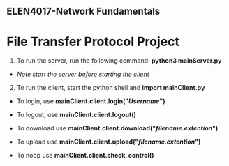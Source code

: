 ## ELEN4017-Network Fundamentals
# File Transfer Protocol Project

1. To run the server, run the following command: __python3 mainServer.py__
  * _Note start the server before starting the client_

2. To run the client, start the python shell and __import mainClient.py__
  * To login, use __mainClient.client.login("_Username_")__

  * To logout, use __mainClient.client.logout()__

  * To download use __mainClient.client.download("_filename.extention_")__

  * To upload use __mainClient.client.upload("_filename.extention_")__

  * To noop use __mainClient.client.check_control()__